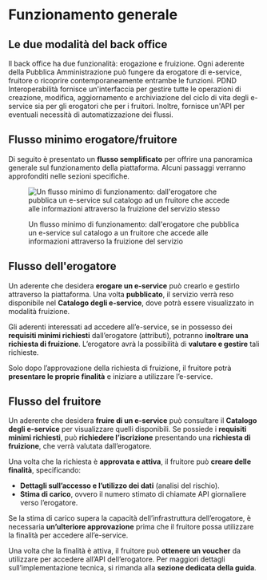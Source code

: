 # Funzionamento generale

## Le due modalità del back office

Il back office ha due funzionalità: erogazione e fruizione. Ogni aderente della Pubblica Amministrazione può fungere da erogatore di e-service, fruitore o ricoprire contemporaneamente entrambe le funzioni. PDND Interoperabilità fornisce un'interfaccia per gestire tutte le operazioni di creazione, modifica, aggiornamento e archiviazione del ciclo di vita degli e-service sia per gli erogatori che per i fruitori. Inoltre, fornisce un'API per eventuali necessità di automatizzazione dei flussi.

## Flusso minimo erogatore/fruitore

Di seguito è presentato un **flusso semplificato** per offrire una panoramica generale sul funzionamento della piattaforma. Alcuni passaggi verranno approfonditi nelle sezioni specifiche.

<figure><img src=".gitbook/assets/interop-funzionamento-generale-02.png" alt="Un flusso minimo di funzionamento: dall&#x27;erogatore che pubblica un e-service sul catalogo ad un fruitore che accede alle informazioni attraverso la fruizione del servizio stesso"><figcaption><p>Un flusso minimo di funzionamento: dall'erogatore che pubblica un e-service sul catalogo a un fruitore che accede alle informazioni attraverso la fruizione del servizio </p></figcaption></figure>

## **Flusso dell'erogatore**

Un aderente che desidera **erogare un e-service** può crearlo e gestirlo attraverso la piattaforma. Una volta **pubblicato**, il servizio verrà reso disponibile nel **Catalogo degli e-service**, dove potrà essere visualizzato in modalità fruizione.

Gli aderenti interessati ad accedere all’e-service, se in possesso dei **requisiti minimi richiesti** dall’erogatore (attributi), potranno **inoltrare una richiesta di fruizione**. L’erogatore avrà la possibilità di **valutare e gestire** tali richieste.

Solo dopo l’approvazione della richiesta di fruizione, il fruitore potrà **presentare le proprie finalità** e iniziare a utilizzare l’e-service.

## **Flusso del fruitore**

Un aderente che desidera **fruire di un e-service** può consultare il **Catalogo degli e-service** per visualizzare quelli disponibili. Se possiede i **requisiti minimi richiesti**, può **richiedere l’iscrizione** presentando una **richiesta di fruizione**, che verrà valutata dall’erogatore.

Una volta che la richiesta è **approvata e attiva**, il fruitore può **creare delle finalità**, specificando:

* **Dettagli sull’accesso e l’utilizzo dei dati** (analisi del rischio).
* **Stima di carico**, ovvero il numero stimato di chiamate API giornaliere verso l’erogatore.

Se la stima di carico supera la capacità dell’infrastruttura dell’erogatore, è necessaria **un’ulteriore approvazione** prima che il fruitore possa utilizzare la finalità per accedere all’e-service.

Una volta che la finalità è attiva, il fruitore può **ottenere un voucher** da utilizzare per accedere all’API dell’erogatore. Per maggiori dettagli sull’implementazione tecnica, si rimanda alla **sezione dedicata della guida**.

